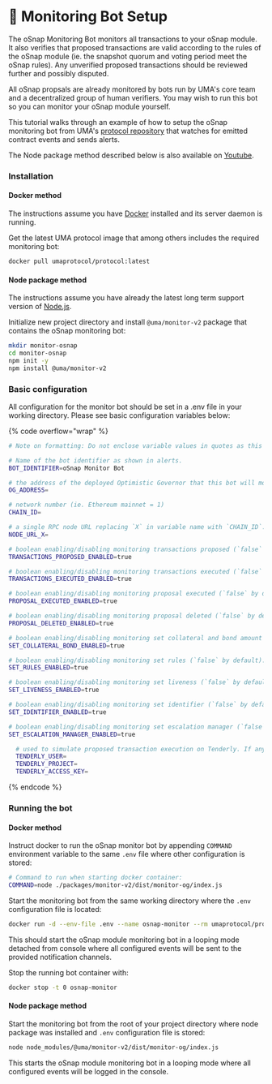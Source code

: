 # 🤖 Monitoring Bot Setup

The oSnap Monitoring Bot monitors all transactions to your oSnap module. It also verifies that proposed transactions are valid according to the rules of the oSnap module (ie. the snapshot quorum and voting period meet the oSnap rules). Any unverified proposed transactions should be reviewed further and possibly disputed.&#x20;

All oSnap propsals are already monitored by bots run by UMA's core team and a decentralized group of human verifiers. You may wish to run this bot so you can monitor your oSnap module yourself.&#x20;

This tutorial walks through an example of how to setup the oSnap monitoring bot from UMA's [protocol repository](https://github.com/UMAprotocol/protocol/) that watches for emitted contract events and sends alerts.

The Node package method described below is also available on [Youtube](https://www.youtube.com/watch?v=R3m0qFK0bLg).

### Installation

#### Docker method

The instructions assume you have [Docker](https://www.docker.com/) installed and its server daemon is running.

Get the latest UMA protocol image that among others includes the required monitoring bot:

```bash
docker pull umaprotocol/protocol:latest
```

#### Node package method

The instructions assume you have already the latest long term support version of [Node.js](https://nodejs.dev).

Initialize new project directory and install `@uma/monitor-v2` package that contains the oSnap monitoring bot:

```bash
mkdir monitor-osnap
cd monitor-osnap
npm init -y
npm install @uma/monitor-v2
```

### Basic configuration

All configuration for the monitor bot should be set in a .env file in your working directory. Please see basic configuration variables below:

{% code overflow="wrap" %}
```sh
# Note on formatting: Do not enclose variable values in quotes as this is not supported when running the bot in Docker container.

# Name of the bot identifier as shown in alerts.
BOT_IDENTIFIER=oSnap Monitor Bot

# the address of the deployed Optimistic Governor that this bot will monitor. This does not necessarily need to be deployed through factory.
OG_ADDRESS=

# network number (ie. Ethereum mainnet = 1)
CHAIN_ID=

# a single RPC node URL replacing `X` in variable name with `CHAIN_ID`. This is considered only if matching `NODE_URLS_X` in the advanced config section is not provided.
NODE_URL_X=

# boolean enabling/disabling monitoring transactions proposed (`false` by default).
TRANSACTIONS_PROPOSED_ENABLED=true

# boolean enabling/disabling monitoring transactions executed (`false` by default).
TRANSACTIONS_EXECUTED_ENABLED=true

# boolean enabling/disabling monitoring proposal executed (`false` by default).
PROPOSAL_EXECUTED_ENABLED=true 

# boolean enabling/disabling monitoring proposal deleted (`false` by default).
PROPOSAL_DELETED_ENABLED=true 

# boolean enabling/disabling monitoring set collateral and bond amount (`false` by default).
SET_COLLATERAL_BOND_ENABLED=true 

# boolean enabling/disabling monitoring set rules (`false` by default).
SET_RULES_ENABLED=true 

# boolean enabling/disabling monitoring set liveness (`false` by default).
SET_LIVENESS_ENABLED=true 

# boolean enabling/disabling monitoring set identifier (`false` by default).
SET_IDENTIFIER_ENABLED=true 

# boolean enabling/disabling monitoring set escalation manager (`false` by default).
SET_ESCALATION_MANAGER_ENABLED=true 

  # used to simulate proposed transaction execution on Tenderly. If any of these are missing, the bot will skip the simulation.
  TENDERLY_USER=
  TENDERLY_PROJECT=
  TENDERLY_ACCESS_KEY=
```
{% endcode %}

### Running the bot

#### Docker method

Instruct docker to run the oSnap monitor bot by appending `COMMAND` environment variable to the same `.env` file where other configuration is stored:

```bash
# Command to run when starting docker container:
COMMAND=node ./packages/monitor-v2/dist/monitor-og/index.js
```

Start the monitoring bot from the same working directory where the `.env` configuration file is located:

```bash
docker run -d --env-file .env --name osnap-monitor --rm umaprotocol/protocol:latest
```

This should start the oSnap module monitoring bot in a looping mode detached from console where all configured events will be sent to the provided notification channels.

Stop the running bot container with:

```bash
docker stop -t 0 osnap-monitor
```

#### Node package method

Start the monitoring bot from the root of your project directory where node package was installed and `.env` configuration file is stored:

```bash
node node_modules/@uma/monitor-v2/dist/monitor-og/index.js
```

This starts the oSnap module monitoring bot in a looping mode where all configured events will be logged in the console.
